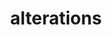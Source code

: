 ---
title: alterations
cascade:
    params:
        categories: alterations
        layout: 'alterations'
    target:
        kind: page
---